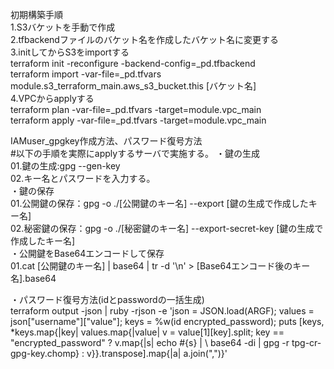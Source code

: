 初期構築手順  
1.S3バケットを手動で作成  
2.tfbackendファイルのバケット名を作成したバケット名に変更する  
3.initしてからS3をimportする  
terraform init -reconfigure -backend-config=_pd.tfbackend  
terraform import -var-file=_pd.tfvars module.s3_terraform_main.aws_s3_bucket.this [バケット名]  
4.VPCからapplyする  
terraform plan -var-file=_pd.tfvars -target=module.vpc_main  
terraform apply -var-file=_pd.tfvars -target=module.vpc_main  
  
  
IAMuser_gpgkey作成方法、パスワード復号方法  
#以下の手順を実際にapplyするサーバで実施する。 ・鍵の生成  
01.鍵の生成:gpg --gen-key  
02.キー名とパスワードを入力する。  
・鍵の保存  
01.公開鍵の保存：gpg -o ./[公開鍵のキー名] --export [鍵の生成で作成したキー名]  
02.秘密鍵の保存：gpg -o ./[秘密鍵のキー名] --export-secret-key [鍵の生成で作成したキー名]  
・公開鍵をBase64エンコードして保存  
01.cat [公開鍵のキー名] | base64 | tr -d '\n' > [Base64エンコード後のキー名].base64  
  
・パスワード復号方法(idとpasswordの一括生成)  
terraform output -json | ruby -rjson -e 'json = JSON.load(ARGF); values =
json["username"]["value"]; keys = %w(id encrypted_password); puts
[keys, *keys.map{|key| values.map{|value| v = value[1][key].split;
key == "encrypted_password" ? v.map{|s| echo #{s} | \ base64 -di | gpg -r tpg-cr-gpg-key.chomp} : v}}.transpose].map{|a| a.join(",")}'